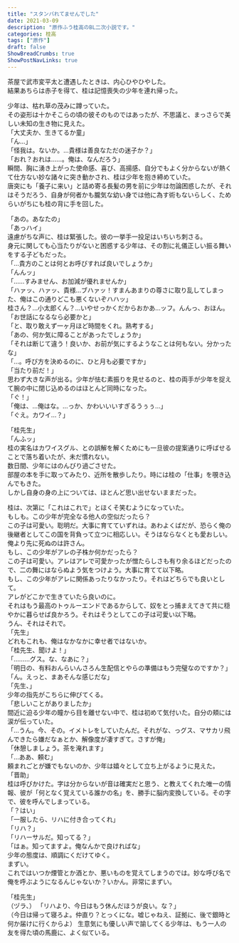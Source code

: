 ```yaml
---
title: "スタンバれてませんでした"
date: 2021-03-09
description: "原作ふう桂高のBL二次小説です。"
categories: 桂高
tags: ["原作"]
draft: false
ShowBreadCrumbs: true
ShowPostNavLinks: true
---
```


茶屋で武市変平太と遭遇したときは、内心ひやひやした。  
結果あちらは赤子を得て、桂は記憶喪失の少年を連れ帰った。  

少年は、枯れ草の茂みに蹲っていた。  
その姿形は十かそこらの頃の彼そのものではあったが、不思議と、まっさらで美しい未知の生き物に見えた。  
「大丈夫か、生きてるか童」  
「ん…」  
「怪我は。ないか。…貴様は善良なただの迷子か？」  
「おれ？おれは……。俺は、なんだろう」  
瞬間、胸に湧き上がった使命感、喜び、高揚感、自分でもよく分からないが熱くて仕方ない妙な諸々に突き動かされ、桂は少年を抱き締めていた。  
唐突にも「養子に来い」と詰め寄る長髪の男を前に少年は勿論困惑したが、それはそうだろう、自身が何者かも朧気な幼い身では他に為す術もないらしく、ためらいがちにも桂の背に手を回した。  


「あの。あなたの」  
「あっハイ」  
遠慮がちな声に、桂は緊張した。彼の一挙手一投足はいちいち刺さる。  
身元に関しても心当たりがないと困惑する少年は、その割に礼儀正しい振る舞いをする子どもだった。  
「…貴方のことは何とお呼びすれば良いでしょうか」  
「んんッ」  
「……すみません、お加減が優れませんか」  
「ハァッ、ハァッ、貴様…ブハァッ！すまんあまりの尊さに取り乱してしまった、俺はこの通りどこも悪くないぞハハッ」  
桂さん？…小太郎くん？…いやせっかくだからおかあ…ッフ。んんっ、おほん。  
「お世話になるなら必要かと」  
「と、取り敢えず一ヶ月ほど時間をくれ。熟考する」  
「あの、何か気に障ることがあったでしょうか」  
「それは断じて違う！良いか、お前が気にするようなことは何もない。分かったな」  
「…。呼び方を決めるのに、ひと月も必要ですか」  
「当たり前だ！」  
思わず大きな声が出る。少年が怯む素振りを見せるのと、桂の両手が少年を捉えて腕の中に閉じ込めるのはほとんど同時になった。  
「ぐ！」  
「俺は、…俺はな。…っか、かわいいいすぎるうぅぅ…」  
「ぐえ。カワイ…？」  


「桂先生」  
「んふッ」  
桂の実名はカワイスグル、との誤解を解くためにも一旦彼の提案通りに呼ばせることで落ち着いたが、未だ慣れない。  
数日間、少年にはのんびり過ごさせた。  
部屋の本を手に取ってみたり、近所を散歩したり。時には桂の「仕事」を覗き込んでもきた。  
しかし自身の身の上については、ほとんど思い出せないままだった。  

桂は、次第に「これはこれで」とほくそ笑むようになっていた。  
もしも。この少年が完全なる他人の空似だったら？  
この子は可愛い。聡明だ。大事に育てていずれは。あわよくばだが、恐らく俺の後継者としてこの国を背負って立つに相応しい。そうはならなくとも愛おしい。俺より先に死ぬのは許さん。  
もし、この少年がアレの子株か何かだったら？  
この子は可愛い。アレはアレで可愛かったが憎たらしさも有り余るほどだったので、二の舞にはならぬよう気をつけよう。大事に育てて以下略。  
もし、この少年がアレに関係あったりなかったり。それはどちらでも良いとして。  
アレがどこかで生きていたら良いのに。  
それはもう最高のトゥルーエンドであるからして、奴をとっ捕まえてきて共に穏やかに暮らせば良かろう。それはそうとしてこの子は可愛い以下略。  
うん、それはそれで。  
「先生」  
どれもこれも、俺はなかなかに幸せ者ではないか。  
「桂先生、聞けよ！」  
「………グス。な、なあに？」  
「明日の、有料おんらいんさろん生配信とやらの準備はもう完璧なのですか？」  
「ん。えっと、まあそんな感じだな」  
「先生、」  
少年の指先がこちらに伸びてくる。  
「悲しいことがありましたか」  
間近に迫る少年の瞳から目を離せない中で、桂は初めて気付いた。自分の頬には涙が伝っていた。  
「…うん。今、その。イメトレをしていたんだ。それがな、っグス、マサカリ飛んできたら嫌だなぁとか、解像度が凄すぎて。さすが俺」  
「休憩しましょう。茶を淹れます」  
「…ああ、頼む」  
頼まれごとが嫌でもないのか、少年は嬉々として立ち上がるように見えた。  
「晋助」  
桂は呼びかけた。字は分からないが音は確実だと思う、と教えてくれた唯一の情報、彼が「何となく覚えている誰かの名」を、勝手に脳内変換している。その字で、彼を呼んでしまっている。  
「？はい」  
「一服したら、リハに付き合ってくれ」  
「リハ？」  
「リハーサルだ。知ってる？」  
「はぁ。知ってますよ。俺なんかで良ければな」  
少年の態度は、順調にくだけてゆく。  
まずい。  
これではいつか煙管とか酒とか、悪いものを覚えてしまうのでは。妙な呼び名で俺を呼ぶようになるんじゃないか？いかん。非常にまずい。  

「桂先生」  
（ヅラ、）
「リハより、今日はもう休んだほうが良い。な？」  
（今日は帰って寝ろよ。仲直り？とっくにな。嘘じゃねえ、証拠に、後で銀時と何か届けに行くからよ）
生意気にも優しい声で諭してくる少年は、もう一人の友を得た頃の馬鹿に、よく似ている。  
